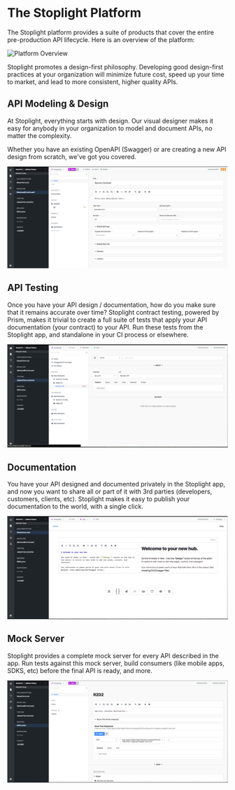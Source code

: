 # The Stoplight Platform 
The Stoplight platform provides a suite of products that cover the entire pre-production API lifecycle. Here is an overview of the platform:

![Platform Overview](https://github.com/stoplightio/docs/blob/develop/assets/images/platform-overview.png?raw=true) 

Stoplight promotes a design-first philosophy. Developing good design-first practices at your organization will minimize future cost, speed up your time to market, and lead to more consistent, higher quality APIs.

## API Modeling & Design
At Stoplight, everything starts with design. Our visual designer makes it easy for anybody in your organization to model and document APIs, no matter the complexity.

Whether you have an existing OpenAPI (Swagger) or are creating a new API design from scratch, we've got you covered.

![Modeling Overview](https://github.com/stoplightio/docs/blob/develop/assets/images/modeling-overview.png?raw=true)

## API Testing
Once you have your API design / documentation, how do you make sure that it remains accurate over time? Stoplight contract testing, powered by Prism, makes it trivial to create a full suite of tests that apply your API documentation (your contract) to your API. Run these tests from the Stoplight app, and standalone in your CI process or elsewhere.

![Scenarios Overview](https://github.com/stoplightio/docs/blob/develop/assets/images/testing-overview.png?raw=true)

## Documentation 

You have your API designed and documented privately in the Stoplight app, and now you want to share all or part of it with 3rd parties (developers, customers, clients, etc). Stoplight makes it easy to publish your documentation to the world, with a single click.


![Hubs Overview](https://github.com/stoplightio/docs/blob/develop/assets/images/hubs-overview.png?raw=true)

## Mock Server
Stoplight provides a complete mock server for every API described in the app. Run tests against this mock server, build consumers (like mobile apps, SDKS, etc) before the final API is ready, and more.

![Mocking Overview](https://github.com/stoplightio/docs/blob/develop/assets/images/mocking-overview.png?raw=true)
